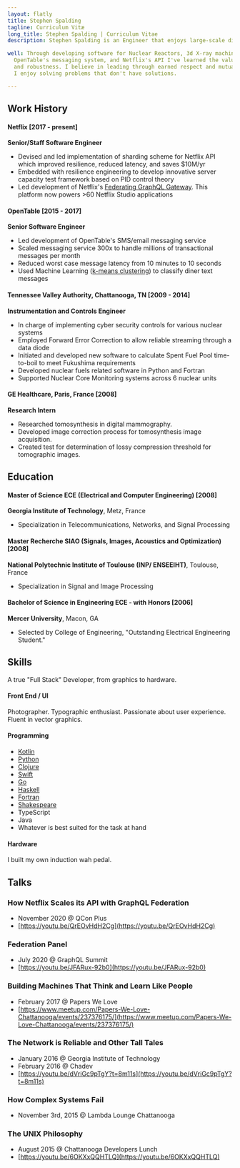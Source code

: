 ```yaml
---
layout: flatly
title: Stephen Spalding
tagline: Curriculum Vitæ
long_title: Stephen Spalding | Curriculum Vitae
description: Stephen Spalding is an Engineer that enjoys large-scale distributed systems

well: Through developing software for Nuclear Reactors, 3d X-ray machines,
  OpenTable's messaging system, and Netflix's API I've learned the value of simplicity
  and robustness. I believe in leading through earned respect and mutual trust.
  I enjoy solving problems that don't have solutions.

---
```


## Work History ##

#### Netflix \[2017 - present] ####
**Senior/Staff Software Engineer**

 - Devised and led implementation of sharding scheme for Netflix API which improved resilience, reduced latency, and saves $10M/yr
 - Embedded with resilience engineering to develop innovative server capacity test framework based on PID control theory
 - Led development of Netflix's [Federating GraphQL Gateway](https://youtu.be/DcVJNgZi3gc). This platform now powers >60 Netflix Studio applications

#### OpenTable \[2015 - 2017] ####
**Senior Software Engineer**

 - Led development of OpenTable's SMS/email messaging service
 - Scaled messaging service 300x to handle millions of transactional messages per month
 - Reduced worst case message latency from 10 minutes to 10 seconds
 - Used Machine Learning ([k-means clustering](http://fotoetienne.github.io/diner_replies/diner_replies.html)) to classify diner text messages

#### Tennessee Valley Authority, Chattanooga, TN \[2009 - 2014]
**Instrumentation and Controls Engineer**

 - In charge of implementing cyber security controls for various nuclear systems
 - Employed Forward Error Correction to allow reliable streaming through a data diode
 - Initiated and developed new software to calculate Spent Fuel Pool time-to-boil to meet Fukushima requirements
 - Developed nuclear fuels related software in Python and Fortran
 - Supported Nuclear Core Monitoring systems across 6 nuclear units

#### GE Healthcare, Paris, France \[2008]
**Research Intern**

 - Researched tomosynthesis in digital mammography.
 - Developed image correction process for tomosynthesis image acquisition.
 - Created test for determination of lossy compression threshold for tomographic images.

## Education ##

#### Master of Science ECE (Electrical and Computer Engineering) \[2008]

**Georgia Institute of Technology**, Metz, France

 - Specialization in Telecommunications, Networks, and Signal Processing

#### Master Recherche SIAO (Signals, Images, Acoustics and Optimization) \[2008]

**National Polytechnic Institute of Toulouse (INP/ ENSEEIHT)**, Toulouse, France

 - Specialization in Signal and Image Processing

#### Bachelor of Science in Engineering ECE - with Honors \[2006]

**Mercer University**, Macon, GA

 - Selected by College of Engineering, "Outstanding Electrical Engineering Student."


## Skills ##
A true "Full Stack" Developer, from graphics to hardware.

#### Front End / UI
Photographer. Typographic enthusiast. Passionate about user experience.
Fluent in vector graphics.

#### Programming
 - [Kotlin](https://github.com/fotoetienne/advent/tree/master/2019)
 - [Python](https://github.com/fotoetienne/shootout/blob/master/2014-08-11/stephen/shootout.py)
 - [Clojure](https://github.com/fotoetienne/steadyhash/blob/master/src/steadyhash/maglev.cljc)
 - [Swift](https://github.com/opentable/HLClock)
 - [Go](https://github.com/fotoetienne/humot)
 - [Haskell](https://github.com/fotoetienne/riskattack)
 - [Fortran](https://github.com/fotoetienne/shootout/blob/master/2015-12-01/stephen/wabbits/WABBITS.FOR)
 - [Shakespeare](https://github.com/fotoetienne/shootout/blob/master/2015-12-01/stephen/wabbits/tamingofthewabbit.spl)
 - TypeScript
 - Java
 - Whatever is best suited for the task at hand

#### Hardware
I built my own induction wah pedal.

## Talks ##

### How Netflix Scales its API with GraphQL Federation ###
 - November 2020 @ QCon Plus
 - [https://youtu.be/QrEOvHdH2Cg](https://youtu.be/QrEOvHdH2Cg)
 
### Federation Panel ###
 - July 2020 @ GraphQL Summit
 - [https://youtu.be/JFARux-92b0](https://youtu.be/JFARux-92b0)
  
### Building Machines That Think and Learn Like People ###
 - February 2017 @ Papers We Love
 - [https://www.meetup.com/Papers-We-Love-Chattanooga/events/237376175/](https://www.meetup.com/Papers-We-Love-Chattanooga/events/237376175/)

### The Network is Reliable and Other Tall Tales ###
 - January 2016 @ Georgia Institute of Technology
 - February 2016 @ Chadev
 - [https://youtu.be/dVriGc9pTgY?t=8m11s](https://youtu.be/dVriGc9pTgY?t=8m11s)

### How Complex Systems Fail ###
 - November 3rd, 2015 @ Lambda Lounge Chattanooga

### The UNIX Philosophy ###
 - August 2015 @ Chattanooga Developers Lunch
 - [https://youtu.be/6OKXxQQHTLQ](https://youtu.be/6OKXxQQHTLQ)

